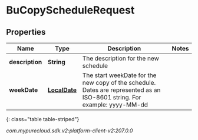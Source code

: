 # BuCopyScheduleRequest


## Properties

| Name | Type | Description | Notes |
| ------------ | ------------- | ------------- | ------------- |
| **description** | **String** | The description for the new schedule |  |
| **weekDate** | [**LocalDate**](LocalDate) | The start weekDate for the new copy of the schedule. Dates are represented as an ISO-8601 string. For example: yyyy-MM-dd |  |
{: class="table table-striped"}




_com.mypurecloud.sdk.v2:platform-client-v2:207.0.0_
